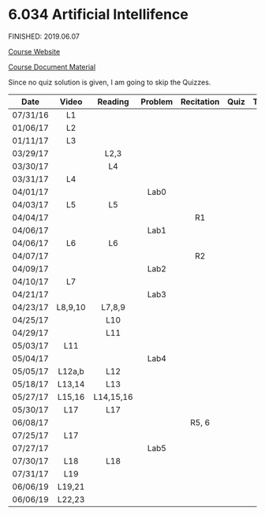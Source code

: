6.034 Artificial Intellifence
===

FINISHED: 2019.06.07

[Course Website](http://ocw.mit.edu/courses/electrical-engineering-and-computer-science/6-034-artificial-intelligence-fall-2010/index.htm)

[Course Document Material](http://courses.csail.mit.edu/6.034f/ai3/)

Since no quiz solution is given, I am going to skip the Quizzes. 

|Date       |Video     |Reading   |Problem  |Recitation|Quiz     |Tutorial |
|-----------|:--------:|:--------:|:-------:|:--------:|:-------:|:-------:|
|07/31/16   |L1        |          |         |          |         |         |
|01/06/17   |L2        |          |         |          |         |         |
|01/11/17   |L3        |          |         |          |         |         |
|03/29/17   |          |L2,3      |         |          |         |         |
|03/30/17   |          |L4        |         |          |         |         |
|03/31/17   |L4        |          |         |          |         |         |
|04/01/17   |          |          |Lab0     |          |         |         |
|04/03/17   |L5        |L5        |         |          |         |         |
|04/04/17   |          |          |         |R1        |         |         |
|04/06/17   |          |          |Lab1     |          |         |         |
|04/06/17   |L6        |L6        |         |          |         |         |
|04/07/17   |          |          |         |R2        |         |         |
|04/09/17   |          |          |Lab2     |          |         |         |
|04/10/17   |L7        |          |         |          |         |         |
|04/21/17   |          |          |Lab3     |          |         |         |
|04/23/17   |L8,9,10   |L7,8,9    |         |          |         |         |
|04/25/17   |          |L10       |         |          |         |         |
|04/29/17   |          |L11       |         |          |         |         |
|05/03/17   |L11       |          |         |          |         |         |
|05/04/17   |          |          |Lab4     |          |         |         |
|05/05/17   |L12a,b    |L12       |         |          |         |         |
|05/18/17   |L13,14    |L13       |         |          |         |         |
|05/27/17   |L15,16    |L14,15,16 |         |          |         |         |
|05/30/17   |L17       |L17       |         |          |         |         |
|06/08/17   |          |          |         |R5, 6     |         |         |
|07/25/17   |L17       |          |         |          |         |         |
|07/27/17   |          |          |Lab5     |          |         |         |
|07/30/17   |L18       |L18       |         |          |         |         |
|07/31/17   |L19       |          |         |          |         |         |
|06/06/19   |L19,21    |          |         |          |         |         |
|06/06/19   |L22,23    |          |         |          |         |         |
